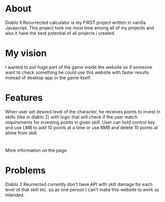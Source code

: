 # About
Diablo II Resurrected calculator is my FIRST project written in vanilla Javascript. This project took me most time among all of my projects and also it have the best potential of all projects i created.
# My vision
I wanted to put huge part of the game inside the website so if someone want to check something he could use this website with faster results instead of desktop app or the game itself.
# Features
When user set desired level of the character, he receives points to invest in skills (like in diablo 2) with logic that will check if the user match requirements for investing points in given skill.
User can hold control key and use LMB to add 10 points at a time or use RMB and delete 10 points at atime from skill.
#
More information on the page.
# Problems
Diablo 2 Reurrected currently don't have API with skill damage for each level of that skill etc. so as one person I can't make this website to work as intended.
